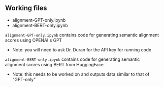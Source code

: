 ## Working files

- alignment-GPT-only.ipynb
- alignment-BERT-only.ipynb

`alignment-GPT-only.ipynb` contains code for generating semantic alignment scores using OPENAI's GPT
- Note: you will need to ask Dr. Duran for the API key for running code

`alignment-BERT-only.ipynb` contains code for generating semantic alignment scores using BERT from HuggingFace
- Note: this needs to be worked on and outputs data similar to that of "GPT-only"
